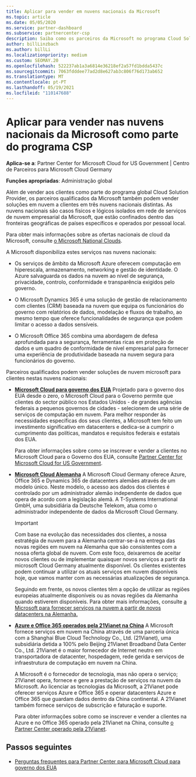 ```yaml
---
title: Aplicar para vender em nuvens nacionais da Microsoft
ms.topic: article
ms.date: 05/05/2020
ms.service: partner-dashboard
ms.subservice: partnercenter-csp
description: Saiba como os parceiros da Microsoft no programa Cloud Solution Provider podem vender a clientes matriculados em nuvens nacionais suportadas.
author: billLinzbach
ms.author: billLi
ms.localizationpriority: medium
ms.custom: SEOMAY.20
ms.openlocfilehash: 522237ab1a3a6814e36218ef2a57fd1bdda5437c
ms.sourcegitcommit: 7063fdddee77ad2d8e627ab3c806f76d173ab652
ms.translationtype: MT
ms.contentlocale: pt-PT
ms.lasthandoff: 05/19/2021
ms.locfileid: "110147688"
---
```

# <a name="apply-to-sell-in-microsoft-national-clouds-as-part-of-the-csp-program"></a>Aplicar para vender nas nuvens nacionais da Microsoft como parte do programa CSP

**Aplica-se a**: Partner Center for Microsoft Cloud for US Government | Centro de Parceiros para Microsoft Cloud Germany

**Funções apropriadas**: Administração global

Além de vender aos clientes como parte do programa global Cloud Solution Provider, os parceiros qualificados da Microsoft também podem vender soluções em nuvem a clientes em três nuvens nacionais distintas. As nuvens nacionais são casos físicos e lógicos isolados em rede de serviços de nuvem empresarial da Microsoft, que estão confinados dentro das fronteiras geográficas de países específicos e operados por pessoal local.

Para obter mais informações sobre as ofertas nacionais de cloud da Microsoft, consulte [o Microsoft National Clouds](https://www.microsoft.com/trustcenter/cloudservices/nationalcloud).

A Microsoft disponibiliza estes serviços nas nuvens nacionais:

-   Os serviços de âmbito da Microsoft Azure oferecem computação em hiperescala, armazenamento, networking e gestão de identidade. O Azure salvaguarda os dados na nuvem ao nível de segurança, privacidade, controlo, conformidade e transparência exigidos pelo governo.

-   O Microsoft Dynamics 365 é uma solução de gestão de relacionamento com clientes (CRM) baseada na nuvem que equipa os funcionários do governo com relatórios de dados, modelação e fluxos de trabalho, ao mesmo tempo que oferece funcionalidades de segurança que podem limitar o acesso a dados sensíveis.

-   O Microsoft Office 365 combina uma abordagem de defesa aprofundada para a segurança, ferramentas ricas em proteção de dados e um quadro de conformidade de nível empresarial para fornecer uma experiência de produtividade baseada na nuvem segura para funcionários do governo.

Parceiros qualificados podem vender soluções de nuvem microsoft para clientes nestas nuvens nacionais:

-   [**Microsoft Cloud para governo dos EUA**](https://www.microsoft.com/trustcenter/cloudservices/nationalcloud#Microsoft_Cloud_for_US) Projetado para o governo dos EUA desde o zero, o Microsoft Cloud para o Governo permite que clientes do sector público nos Estados Unidos - de grandes agências federais a pequenos governos de cidades - selecionem de uma série de serviços de computação em nuvem. Para melhor responder às necessidades específicas dos seus clientes, a Microsoft tem feito um investimento significativo em datacenters e dedica-se a cumprir o cumprimento das políticas, mandatos e requisitos federais e estatais dos EUA. 

    Para obter informações sobre como se inscrever e vender a clientes no Microsoft Cloud para o Governo dos EUA, consulte [Partner Center for Microsoft Cloud for US Government](partner-center-for-microsoft-us-govt-cloud.md).

-   [**Microsoft Cloud Alemanha**](https://www.microsoft.com/trustcenter/cloudservices/nationalcloud#Microsoft_Cloud_Germany) A Microsoft Cloud Germany oferece Azure, Office 365 e Dynamics 365 de datacenters alemães através de um modelo único. Neste modelo, o acesso aos dados dos clientes é controlado por um administrador alemão independente de dados que opera de acordo com a legislação alemã. A T-Systems International GmbH, uma subsidiária da Deutsche Telekom, atua como o administrador independente de dados da Microsoft Cloud Germany.

    > [!IMPORTANT]  
    > Com base na evolução das necessidades dos clientes, a nossa estratégia de nuvem para a Alemanha centrar-se-á na entrega das novas regiões em nuvem na Alemanha que são consistentes com a nossa oferta global de nuvem. Com este foco, deixaremos de aceitar novos clientes ou de implementar quaisquer novos serviços a partir da microsoft Cloud Germany atualmente disponível. Os clientes existentes podem continuar a utilizar os atuais serviços em nuvem disponíveis hoje, que vamos manter com as necessárias atualizações de segurança.
    >  
    > Seguindo em frente, os novos clientes têm a opção de utilizar as regiões europeias atualmente disponíveis ou as novas regiões da Alemanha quando estiverem disponíveis. Para obter mais informações, consulte [a Microsoft para fornecer serviços na nuvem a partir de novos datacenters na Alemanha.](https://news.microsoft.com/europe/2018/08/31/microsoft-to-deliver-cloud-services-from-new-datacentres-in-germany-in-2019-to-meet-evolving-customer-needs/)

    
-   [**Azure e Office 365 operados pela 21Vianet na China**](https://www.microsoft.com/trustcenter/cloudservices/nationalcloud#Microsoft_Cloud_for_China) A Microsoft fornece serviços em nuvem na China através de uma parceria única com a Shanghai Blue Cloud Technology Co., Ltd. (21Vianet), uma subsidiária detida a 100% pelo Beijing 21Vianet Broadband Data Center Co., Ltd. 21Vianet é o maior fornecedor de Internet neutro em transportadora de datacenter, hospedagem, rede gerida e serviços de infraestrutura de computação em nuvem na China. 

    A Microsoft é o fornecedor de tecnologia, mas não opera o serviço; 21Vianet opera, fornece e gere a prestação de serviços na nuvem da Microsoft. Ao licenciar as tecnologias da Microsoft, a 21Vianet pode oferecer serviços Azure e Office 365 e operar datacenters Azure e Office 365 que guardam dados dentro da China continental. A 21Vianet também fornece serviços de subscrição e faturação e suporte.

    Para obter informações sobre como se inscrever e vender a clientes na Azure e no Office 365 operado pela 21Vianet na China, consulte [o Partner Center operado pela 21Vianet](/previous-versions/windows/it-pro/windows-home-server/ff357696(v=ws.11)).

## <a name="next-steps"></a>Passos seguintes

- [Perguntas frequentes para Partner Center para Microsoft Cloud para governo dos EUA](faq-for-us-govt-cloud.md)
